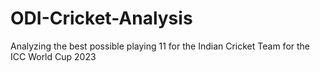 # ODI-Cricket-Analysis
Analyzing the best possible playing 11 for the Indian Cricket Team for the ICC World Cup 2023
